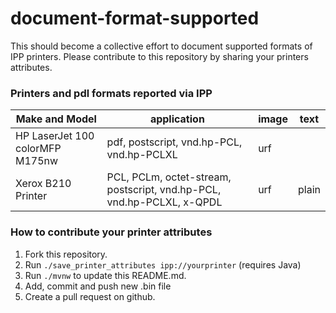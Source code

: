 # document-format-supported

This should become a collective effort to document supported formats of IPP printers.
Please contribute to this repository by sharing your printers attributes.

### Printers and pdl formats reported via IPP

|Make and Model                 |application                                                          |image|text |
|-------------------------------|---------------------------------------------------------------------|-----|-----|
|HP LaserJet 100 colorMFP M175nw|pdf, postscript, vnd.hp-PCL, vnd.hp-PCLXL                            |urf  |     |
|Xerox B210 Printer             |PCL, PCLm, octet-stream, postscript, vnd.hp-PCL, vnd.hp-PCLXL, x-QPDL|urf  |plain|

### How to contribute your printer attributes

1. Fork this repository.
2. Run `./save_printer_attributes ipp://yourprinter` (requires Java)
3. Run `./mvnw` to update this README.md.
4. Add, commit and push new .bin file
5. Create a pull request on github.
